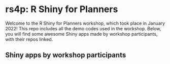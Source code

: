 # rs4p: R Shiny for Planners 
Welcome to the R Shiny for Planners workshop, which took place in January 2022! This repo includes all the demo codes used in the workshop. Below, you will find some awesome Shiny apps made by workshop participants, with their repos linked.

## Shiny apps by workshop participants
